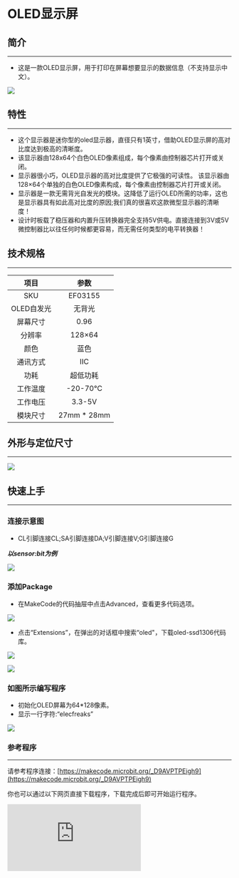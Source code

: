 # OLED显示屏

## 简介
---
- 这是一款OLED显示屏，用于打印在屏幕想要显示的数据信息（不支持显示中文）。

 ![](https://wiki-media-ef.oss-cn-hongkong.aliyuncs.com//images/Xa4wAJ3.jpg)

## 特性
---
- 这个显示器是迷你型的oled显示器，直径只有1英寸，借助OLED显示屏的高对比度达到极高的清晰度。
- 该显示器由128x64个白色OLED像素组成，每个像素由控制器芯片打开或关闭。
- 显示器很小巧，OLED显示器的高对比度提供了它极强的可读性。 该显示器由128×64个单独的白色OLED像素构成，每个像素由控制器芯片打开或关闭。
- 显示器是一款无需背光自发光的模块。这降低了运行OLED所需的功率，这也是显示器具有如此高对比度的原因;我们真的很喜欢这款微型显示器的清晰度！
- 设计时板载了稳压器和内置升压转换器完全支持5V供电。直接连接到3V或5V微控制器比以往任何时候都更容易，而无需任何类型的电平转换器！

## 技术规格
---

项目 | 参数
:-: | :-:
SKU|EF03155
OLED自发光|无背光
屏幕尺寸 | 0.96
分辨率|128×64
颜色|蓝色
通讯方式|IIC
功耗|超低功耗
工作温度|-20-70℃
工作电压|3.3-5V
模块尺寸|27mm * 28mm

## 外形与定位尺寸
---

 ![](https://wiki-media-ef.oss-cn-hongkong.aliyuncs.com//images/0C9CgFF.jpg)

## 快速上手
---

### 连接示意图
- CL引脚连接CL;SA引脚连接DA;V引脚连接V;G引脚连接G

***以sensor:bit为例***

 ![](https://wiki-media-ef.oss-cn-hongkong.aliyuncs.com//images/JnrQKL9.png)

### 添加Package
- 在MakeCode的代码抽屉中点击Advanced，查看更多代码选项。

 ![](https://wiki-media-ef.oss-cn-hongkong.aliyuncs.com//images/03155_01.png)

- 点击“Extensions”，在弹出的对话框中搜索“oled"，下载oled-ssd1306代码库。

 ![](https://wiki-media-ef.oss-cn-hongkong.aliyuncs.com//images/03155_02.png)

 ![](https://wiki-media-ef.oss-cn-hongkong.aliyuncs.com//images/03155_03.png)

### 如图所示编写程序
- 初始化OLED屏幕为64*128像素。
- 显示一行字符:“elecfreaks”

 ![](https://wiki-media-ef.oss-cn-hongkong.aliyuncs.com//images/03155_04.png)

### 参考程序
---
请参考程序连接：[https://makecode.microbit.org/_D9AVPTPEigh9](https://makecode.microbit.org/_D9AVPTPEigh9)

你也可以通过以下网页直接下载程序，下载完成后即可开始运行程序。
<div
    style={{
        position: 'relative',
        paddingBottom: '60%',
        overflow: 'hidden',
    }}
>
    <iframe
        src="https://makecode.microbit.org/_D9AVPTPEigh9"
        frameborder="0"
        sandbox="allow-popups allow-forms allow-scripts allow-same-origin"
        style={{
            position: 'absolute',
            width: '100%',
            height: '100%',
        }}
    />
</div>
---

### 结果
- 显示器上显示了一个elecfreaks的字样。

 ![](https://wiki-media-ef.oss-cn-hongkong.aliyuncs.com//images/2ThINGK.jpg)


## Python 编程

### 步骤 1
下载压缩包并解压[Octopus_MicroPython-master](https://github.com/lionyhw/Octopus_MicroPython/archive/master.zip)
打开[Python editor](https://python.microbit.org/v/2.0)

![](https://wiki-media-ef.oss-cn-hongkong.aliyuncs.com//images/05001_07.png)

为了给OLED编程，我们需要添加oled.py。点击Load/Save，然后点击Show Files（1）下拉菜单，再点击Add file在本地找到下载并解压完成的Octopus_MicroPython-master文件夹，从中选择oled.py添加进来。

![](https://wiki-media-ef.oss-cn-hongkong.aliyuncs.com//images/05001_08.png)
![](https://wiki-media-ef.oss-cn-hongkong.aliyuncs.com//images/05001_09.png)
![](https://wiki-media-ef.oss-cn-hongkong.aliyuncs.com//images/03155_10.png)

### 步骤 2
### 参考程序
```
from microbit import *
from oled import *

display = OLED1306()
display.set_text(0, 0, "hello")
```


### 结果
- OLED显示屏显示hello。





## 相关案例
---

## 技术文档
---
[Datasheet](https://elecfreaks.com/estore/download/EF03155-Datasheet)
